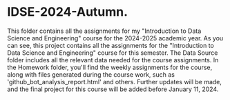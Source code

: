# IDSE-2024-Autumn.
This folder contains all the assignments for my "Introduction to Data Science and Engineering" course for the 2024-2025 academic year.
As you can see, this project contains all the assignments for the "Introduction to Data Science and Engineering" course for this semester. The Data Source folder includes all the relevant data needed for the course assignments. In the Homework folder, you'll find the weekly assignments for the course, along with files generated during the course work, such as 'github_bot_analysis_report.html' and others. Further updates will be made, and the final project for this course will be added before January 11, 2024.

